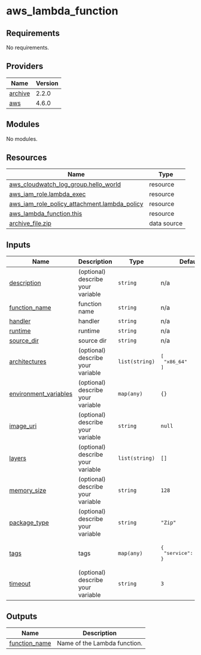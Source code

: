 # aws_lambda_function
<!-- BEGIN_TF_DOCS -->
## Requirements

No requirements.

## Providers

| Name | Version |
|------|---------|
| <a name="provider_archive"></a> [archive](#provider\_archive) | 2.2.0 |
| <a name="provider_aws"></a> [aws](#provider\_aws) | 4.6.0 |

## Modules

No modules.

## Resources

| Name | Type |
|------|------|
| [aws_cloudwatch_log_group.hello_world](https://registry.terraform.io/providers/hashicorp/aws/latest/docs/resources/cloudwatch_log_group) | resource |
| [aws_iam_role.lambda_exec](https://registry.terraform.io/providers/hashicorp/aws/latest/docs/resources/iam_role) | resource |
| [aws_iam_role_policy_attachment.lambda_policy](https://registry.terraform.io/providers/hashicorp/aws/latest/docs/resources/iam_role_policy_attachment) | resource |
| [aws_lambda_function.this](https://registry.terraform.io/providers/hashicorp/aws/latest/docs/resources/lambda_function) | resource |
| [archive_file.zip](https://registry.terraform.io/providers/hashicorp/archive/latest/docs/data-sources/file) | data source |

## Inputs

| Name | Description | Type | Default | Required |
|------|-------------|------|---------|:--------:|
| <a name="input_description"></a> [description](#input\_description) | (optional) describe your variable | `string` | n/a | yes |
| <a name="input_function_name"></a> [function\_name](#input\_function\_name) | function name | `string` | n/a | yes |
| <a name="input_handler"></a> [handler](#input\_handler) | handler | `string` | n/a | yes |
| <a name="input_runtime"></a> [runtime](#input\_runtime) | runtime | `string` | n/a | yes |
| <a name="input_source_dir"></a> [source\_dir](#input\_source\_dir) | source dir | `string` | n/a | yes |
| <a name="input_architectures"></a> [architectures](#input\_architectures) | (optional) describe your variable | `list(string)` | <pre>[<br>  "x86_64"<br>]</pre> | no |
| <a name="input_environment_variables"></a> [environment\_variables](#input\_environment\_variables) | (optional) describe your variable | `map(any)` | `{}` | no |
| <a name="input_image_uri"></a> [image\_uri](#input\_image\_uri) | (optional) describe your variable | `string` | `null` | no |
| <a name="input_layers"></a> [layers](#input\_layers) | (optional) describe your variable | `list(string)` | `[]` | no |
| <a name="input_memory_size"></a> [memory\_size](#input\_memory\_size) | (optional) describe your variable | `string` | `128` | no |
| <a name="input_package_type"></a> [package\_type](#input\_package\_type) | (optional) describe your variable | `string` | `"Zip"` | no |
| <a name="input_tags"></a> [tags](#input\_tags) | tags | `map(any)` | <pre>{<br>  "service": "lambda"<br>}</pre> | no |
| <a name="input_timeout"></a> [timeout](#input\_timeout) | (optional) describe your variable | `string` | `3` | no |

## Outputs

| Name | Description |
|------|-------------|
| <a name="output_function_name"></a> [function\_name](#output\_function\_name) | Name of the Lambda function. |
<!-- END_TF_DOCS -->